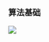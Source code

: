 <meta name="referrer" content="no-referrer" />

### 算法基础


<img src="https://s1.vika.cn/space/2023/03/07/8c382f5ed5c34752ad67960e936fe58e">